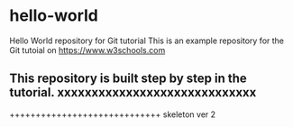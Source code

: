 # hello-world
Hello World repository for Git tutorial
This is an example repository for the Git tutoial on https://www.w3schools.com

This repository is built step by step in the tutorial.
xxxxxxxxxxxxxxxxxxxxxxxxxxxxx
-----------------------------
+++++++++++++++++++++++++++++
skeleton ver 2
